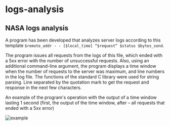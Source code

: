 # logs-analysis

## NASA logs analysis

A program has been developed that analyzes server logs according to this template
```$remote_addr - - [$local_time] “$request” $status $bytes_send```.

The program issues all requests from the logs of this file, which ended with a 5xx error
with the number of unsuccessful requests. Also, using an additional
command-line argument, the program displays a time window when the number of requests to the
server was maximum, and line numbers in the log file.
The functions of the standard C library were used for string parsing. Line
separated by the quotation mark to get the request and response in the next few
characters.


An example of the program's operation with the output of a time window lasting 1 second
(first, the output of the time window, after – all requests that ended with a 5xx error)

![example](https://github.com/nikitakosatka/logs-analysis/blob/main/demo/Screenshot%20at%20Jul%2013%2022-34-06.png?raw=true)
